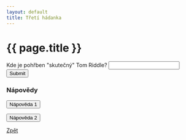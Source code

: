 ```yaml
---
layout: default
title: Třetí hádanka
---
```

<div class="uvod">
<h1>{{ page.title }}</h1>

<p>
 <form name="myForm" onsubmit="return validateForm3()" method="post">
Kde je pohřben "skutečný" Tom Riddle? <input type="text" name="fname">
<input type="submit" value="Submit">
</form> 
</p>


<h3>Nápovědy</h3>

<button onclick="help1()">Nápověda 1</button>
<p id="help1" style="display:none">Dvě slova</p>

<button onclick="help2()">Nápověda 2</button>
<p id="help2" style="display:none">Hřbitov ve Skotsku</p>




<a href="{{ site.baseurl }}/uvody/hp_uvod.html" class="btn btn-info">Zpět</a>

 </div>
<script src="{{ site.baseurl }}//assets/js/hadanky_hp.js"></script> 